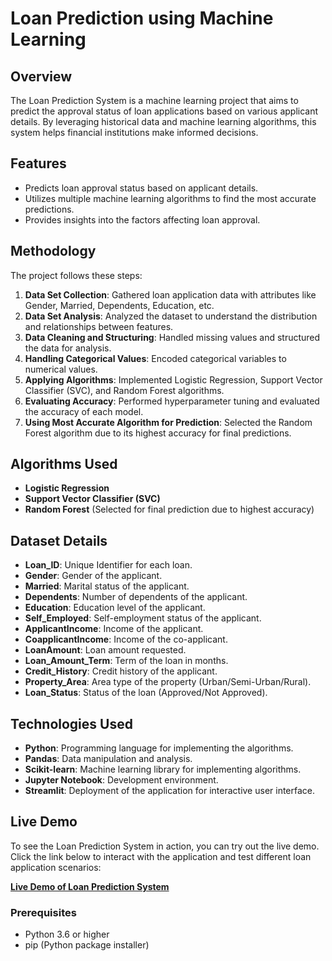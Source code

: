 # Loan Prediction using Machine Learning

## Overview

The Loan Prediction System is a machine learning project that aims to predict the approval status of loan applications based on various applicant details. By leveraging historical data and machine learning algorithms, this system helps financial institutions make informed decisions.

## Features

- Predicts loan approval status based on applicant details.
- Utilizes multiple machine learning algorithms to find the most accurate predictions.
- Provides insights into the factors affecting loan approval.

## Methodology

The project follows these steps:
1. **Data Set Collection**: Gathered loan application data with attributes like Gender, Married, Dependents, Education, etc.
2. **Data Set Analysis**: Analyzed the dataset to understand the distribution and relationships between features.
3. **Data Cleaning and Structuring**: Handled missing values and structured the data for analysis.
4. **Handling Categorical Values**: Encoded categorical variables to numerical values.
5. **Applying Algorithms**: Implemented Logistic Regression, Support Vector Classifier (SVC), and Random Forest algorithms.
6. **Evaluating Accuracy**: Performed hyperparameter tuning and evaluated the accuracy of each model.
7. **Using Most Accurate Algorithm for Prediction**: Selected the Random Forest algorithm due to its highest accuracy for final predictions.

## Algorithms Used

- **Logistic Regression**
- **Support Vector Classifier (SVC)**
- **Random Forest** (Selected for final prediction due to highest accuracy)

## Dataset Details

- **Loan_ID**: Unique Identifier for each loan.
- **Gender**: Gender of the applicant.
- **Married**: Marital status of the applicant.
- **Dependents**: Number of dependents of the applicant.
- **Education**: Education level of the applicant.
- **Self_Employed**: Self-employment status of the applicant.
- **ApplicantIncome**: Income of the applicant.
- **CoapplicantIncome**: Income of the co-applicant.
- **LoanAmount**: Loan amount requested.
- **Loan_Amount_Term**: Term of the loan in months.
- **Credit_History**: Credit history of the applicant.
- **Property_Area**: Area type of the property (Urban/Semi-Urban/Rural).
- **Loan_Status**: Status of the loan (Approved/Not Approved).

## Technologies Used

- **Python**: Programming language for implementing the algorithms.
- **Pandas**: Data manipulation and analysis.
- **Scikit-learn**: Machine learning library for implementing algorithms.
- **Jupyter Notebook**: Development environment.
- **Streamlit**: Deployment of the application for interactive user interface.

## Live Demo

To see the Loan Prediction System in action, you can try out the live demo. Click the link below to interact with the application and test different loan application scenarios:

[**Live Demo of Loan Prediction System**](https://loan-prediction-9lu3rck7u7ytz8wpzxgugv.streamlit.app/)

### Prerequisites

- Python 3.6 or higher
- pip (Python package installer)
